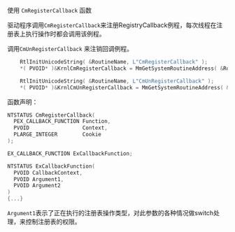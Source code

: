 使用 `CmRegisterCallback` 函数

驱动程序调用`CmRegisterCallback`来注册RegistryCallback例程，每次线程在注册表上执行操作时都会调用该例程。

调用`CmUnRegisterCallback` 来注销回调例程。

```C++
    RtlInitUnicodeString( &RoutineName, L"CmRegisterCallback" );
    *( PVOID* )&KrnlCmRegisterCallback = MmGetSystemRoutineAddress( &RoutineName );

    RtlInitUnicodeString( &RoutineName, L"CmUnRegisterCallback" );
    *( PVOID* )&KrnlCmUnRegisterCallback = MmGetSystemRoutineAddress( &RoutineName );
```

函数声明：
```C++
NTSTATUS CmRegisterCallback(
  PEX_CALLBACK_FUNCTION Function,
  PVOID                 Context,
  PLARGE_INTEGER        Cookie
);

EX_CALLBACK_FUNCTION ExCallbackFunction;

NTSTATUS ExCallbackFunction(
  PVOID CallbackContext,
  PVOID Argument1,
  PVOID Argument2
)
{...}
```

`Argument1`表示了正在执行的注册表操作类型，对此参数的各种情况做switch处理，来控制注册表的权限。